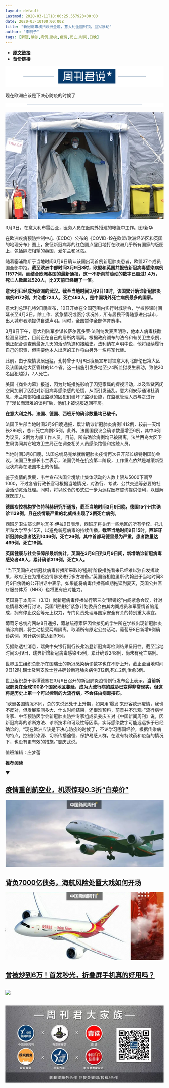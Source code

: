```yaml
---
layout: default
Lastmod: 2020-03-11T18:00:25.557923+00:00
date: 2020-03-10T00:00:00Z
title: "新冠病毒横扫欧洲全境，意大利全国封锁，监狱暴动"
author: "李明子"
tags: [新冠,确诊,病例,肺炎,疫情,死亡,时间,日晚]
---
```


* [**原文链接**](https://mp.weixin.qq.com/s/ZX3gFiJSDdOh6TnDzmOtnA)
* [**备份链接**](http://archive.is/bbFGW)


![](/images/post/0b995832eeca5de5edf4a538863cc663.jpg)

现在欧洲应该是下决心防疫的时候了

![](/images/post/3e5754551b0f84e4e96ed4ff1ecd6c76.jpg)

![](/images/post/c99f019fdb794c076f49a8eef4ff6f0c.jpg)

3月3日，在意大利布雷西亚，医务人员在医院外搭建的帐篷中工作。图/新华  

在欧洲疾病预防控制中心（ECDC）公布的《COVID-19在欧盟/欧洲经济区和英国的地理分布》图上，象征新冠病毒的红色圆点醒目地打在欧洲几乎所有国家的版图上，包括隔海相望的英国、爱尔兰和冰岛。  

随着塞浦路斯于当地时间3月9日确认该国出现首例新冠肺炎患者，欧盟27个成员国全部中招。**截至欧洲中部时间3月9日8时，欧盟和英国共报告新冠病毒感染病例11577例，而结合欧洲各国的最新通报，这一不断向前滚动的数字已超过1.4万，死亡人数超过520人，比3天前已经翻了一倍。**

**意大利已经成为欧洲的武汉。截至当地时间3月9日18时，该国累计确诊新冠肺炎病例9172例，共治愈724人，死亡463人，是中国境外死亡病例最多的国家。**

意大利总理孔特9日晚宣布，10日开始在全国范围内实行封城禁令，学校停课时间延长至4月3日。除工作、紧急情况或医疗状况外，所有居民不得随意进出城市，出入城市者须提供自述声明。同时，全国暂停全部体育赛事。

3月8日下午，意大利陆军参谋长萨尔瓦多莱·法利纳发表声明称，他本人病毒核酸检测呈阳性，目前正在自己的居所内隔离。根据政府颁布的法令和有关卫生条例，他正配合调查他最近几天的活动轨迹和接触史。法利纳在声明中说，他将继续履行自己的职责，但需要他本人出席的工作将由另外一名将军代替。

此前，由于疫情发展迅猛，孔特曾于3月8日凌晨宣布封锁意大利北部伦巴第大区及该国其他大区管辖的14个省。这一措施引发多地至少4所监狱发生暴动，致使20名囚犯越狱，7人死亡。

美国《商业内幕》报道，因为封城措施影响了囚犯家属的探视活动，以及监狱密闭空间加剧了囚犯对新冠病毒感染感的恐慌，从而引发骚乱。意大利安莎通讯社消息，米兰南部帕维亚监狱的囚犯们破坏了监狱设施，在监狱管理人员与之进行了“漫长而艰难的谈判”后，他们才被说服返回牢房。

**在意大利之外，法国、德国、西班牙的确诊数量均已破千。**

法国卫生部当地时间3月9日晚通报，累计确诊新冠肺炎病例1412例，较前一天增长286例，总计死亡病例25例。此外，法国国民议会确诊数量增至6例，其中4例为议员，2例为内部工作人员。目前，所有确诊病例均已被隔离，法兰西岛大区卫生局协同其它地方卫生局正在调查相关人员感染路径和接触人员。

当地时间3月8日晚，法国总统马克龙就新冠肺炎疫情再次召开部长级特别国防会议。法国卫生部长韦兰表示，法国仍处在抗疫第二阶段，工作重点依然是减缓新型冠状病毒在法国本土的传播。

鉴于疫情的发展，韦兰宣布法国全境禁止集体活动的人数上限从5000下调至1000，不过各省行政长官可根据当地情况，对游行、考试、公共交通等必要的社会活动灵活处理。同时，将以政令的形式进一步为远程医疗咨询提供便利，以缓解就医压力。

**德国疾控机构罗伯特科赫研究所通报，截至当地时间3月9日晚，德国15个州共确诊1139例，且在疫情最严重的北威州出现了2例死亡病例。**

西班牙卫生部长萨尔瓦多·伊拉9日表示，西班牙将关闭一些地区的所有学校、托儿所和大学至少15天，以避免新冠病毒的持续传播。**截至当地时间9日15时，西班牙新冠肺炎患者达到1046例，死亡26例。其中首都马德里最为严重，患者数量达469例，死亡16例。**

**英国健康与社会保障部最新统计，英国在3月8日到3月9日间，新增确诊新冠病毒感染者46人，累计确诊319例，死亡5人。**

“当下英国应对新冠状病毒传播所采取的‘遏制’阶段措施看来已经难以独自发挥效果，政府正在为推迟疫情暴发进行多方准备。”英国首相鲍里斯·约翰逊于当地时间3月9日傍晚的公开讲话中表示，如果能将病毒传播高峰期拖延到夏天，英国公共医疗服务体系（NHS）也将更有应对能力。

英国将于本周三（3.13）就新冠病毒传播举行第三次“眼镜蛇”内阁紧急会议，针对疫情暴发进行讨论。英国“眼镜蛇”紧急计划委员会由其内阁成员和军警情首脑组成，拥有停止议会等无上权力，专门负责处理与国家安全有关的特别重大事宜。

葡萄牙总统府网站8日通报，葡总统德索萨因曾接见的学生所在学校出现新冠肺炎确诊病例，将主动接受两周隔离，取消所有原定公务活动。葡萄牙8日新增9例确诊病例，累计病例数达到30例。

另据路透社消息，瑞典中央银行副行长弗洛登新冠病毒检测结果呈阳性。截至当地时间3月9日，瑞典新增新冠病毒感染45例，累计确诊248例，尚未有死亡病例。

世界卫生组织总部所在国瑞士的新冠感染确诊数字也在不断上升，截止至当地时间9日12时,瑞士及列支敦士登共确诊新冠肺炎病例312例,死亡2例,治愈3例。

世卫组织总干事谭德塞在3月9日召开的新冠肺炎疫情例行发布会上表示，**当前新冠肺炎在全球100多个国家地区蔓延，成为大流行病的威胁已变得非常现实，但这将是历史上第一个可以控制的大流行病，不会任由病毒摆布。**

“欧洲各国情况不同，总的来说还处于上升期，如果用‘爆发’来形容欧洲疫情，我也不反对，但发展空间多大、什么时间结束，还很难预料，前景并不乐观。”流行病学专家、中华预防医学会新冠肺炎防控专家组成员姜庆五对《中国新闻周刊》说，因新冠病毒的诊断方法、诊断技术和可及性等因素，实际感染数字可能远远多于已经确诊的。“现在欧洲应该是下决心防疫的时候了，不论学习哪国经验，根据传染病的特点，控制传染源、切断传播途径、保护易感人群，在没有特效药和疫苗的情况下，也没有更有效的措施。”姜庆武说。

值班编辑：庄梦蕾  

**推荐阅读**

▼

[**疫情重创航空业，机票惊现0.3折“白菜价”**](http://mp.weixin.qq.com/s?__biz=MjM5MDU1Mzg3Mw==&mid=2651251971&idx=1&sn=2c546ba4014f99e9ecdce86430d15231&chksm=bdb1477d8ac6ce6b138b74c4f15aa6c01e6548ba55213dedd793123829a02d14ebe2ab74c6db&scene=21#wechat_redirect)
--------------------------------------------------------------------------------------------------------------------------------------------------------------------------------------------------------------------------------------------------

[![](/images/post/0614d49728096dbe6db829d1ee5dcd80.jpg)](http://mp.weixin.qq.com/s?__biz=MjM5MDU1Mzg3Mw==&mid=2651251971&idx=1&sn=2c546ba4014f99e9ecdce86430d15231&chksm=bdb1477d8ac6ce6b138b74c4f15aa6c01e6548ba55213dedd793123829a02d14ebe2ab74c6db&scene=21#wechat_redirect)

[**背负7000亿债务，海航风险处置大戏如何开场**](http://mp.weixin.qq.com/s?__biz=MjM5MDU1Mzg3Mw==&mid=2651251881&idx=1&sn=b28a5864946f0b8506f19e8bb5a7f0aa&chksm=bdb146d78ac6cfc1a32d27de705a71622b298c086c69b4b3b8c6e872b0ce13c9fa0d9434d55f&scene=21#wechat_redirect)
---------------------------------------------------------------------------------------------------------------------------------------------------------------------------------------------------------------------------------------------------

[![](/images/post/136d67fd77b0ff57b5fab2176380cbad.jpg)](http://mp.weixin.qq.com/s?__biz=MjM5MDU1Mzg3Mw==&mid=2651251881&idx=1&sn=b28a5864946f0b8506f19e8bb5a7f0aa&chksm=bdb146d78ac6cfc1a32d27de705a71622b298c086c69b4b3b8c6e872b0ce13c9fa0d9434d55f&scene=21#wechat_redirect)

[**曾被炒到6万！首发秒光，折叠屏手机真的好用吗？**](http://mp.weixin.qq.com/s?__biz=MjM5MDU1Mzg3Mw==&mid=2651251835&idx=1&sn=b7417cd1f11659078147c9ba6a09e68a&chksm=bdb146058ac6cf1382a0f163cbc7f0a3567d6f243ac3ed416c648d3351f158837084e14f4a5b&scene=21#wechat_redirect)
----------------------------------------------------------------------------------------------------------------------------------------------------------------------------------------------------------------------------------------------------

[![](/images/post/eb3a8cb32dae161353da30703a72a237.jpg)](http://mp.weixin.qq.com/s?__biz=MjM5MDU1Mzg3Mw==&mid=2651251835&idx=1&sn=b7417cd1f11659078147c9ba6a09e68a&chksm=bdb146058ac6cf1382a0f163cbc7f0a3567d6f243ac3ed416c648d3351f158837084e14f4a5b&scene=21#wechat_redirect)
---------------------------------------------------------------------------------------------------------------------------------------------------------------------------------------------------------------------------------------------------------------------------------------------------------------------------------------------------------------------

![](/images/post/e7d75581cc05b5b4850558294bf97f5f.jpg)
--------------------------------------------------------------------------------------------------------------------------------------------------------

